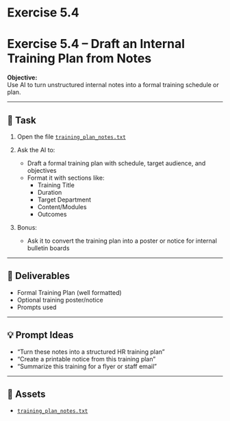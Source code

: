 # Exercise 5.4

# Exercise 5.4 – Draft an Internal Training Plan from Notes

**Objective:**  
Use AI to turn unstructured internal notes into a formal training schedule or plan.

---

## 📝 Task

1. Open the file [`training_plan_notes.txt`](assets/training_plan_notes.txt)
2. Ask the AI to:
   - Draft a formal training plan with schedule, target audience, and objectives
   - Format it with sections like:
     - Training Title
     - Duration
     - Target Department
     - Content/Modules
     - Outcomes

3. Bonus:
   - Ask it to convert the training plan into a poster or notice for internal bulletin boards

---

## 🎯 Deliverables

- Formal Training Plan (well formatted)
- Optional training poster/notice
- Prompts used

---

## 💡 Prompt Ideas

- “Turn these notes into a structured HR training plan”
- “Create a printable notice from this training plan”
- “Summarize this training for a flyer or staff email”

---

## 📁 Assets

- [`training_plan_notes.txt`](assets/training_plan_notes.txt)
